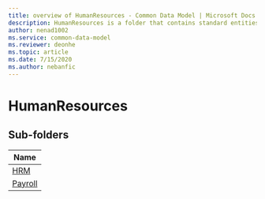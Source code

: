 ```yaml
---
title: overview of HumanResources - Common Data Model | Microsoft Docs
description: HumanResources is a folder that contains standard entities related to the Common Data Model.
author: nenad1002
ms.service: common-data-model
ms.reviewer: deonhe
ms.topic: article
ms.date: 7/15/2020
ms.author: nebanfic
---
```


# HumanResources


## Sub-folders

|Name|
|---|
|[HRM](HRM/overview.md)|
|[Payroll](Payroll/overview.md)|




